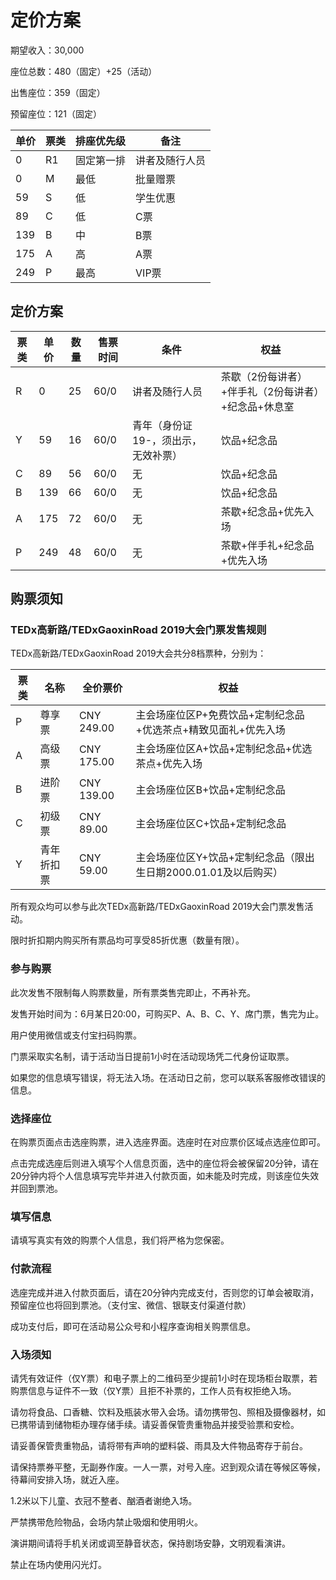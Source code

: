 # 定价方案

期望收入：30,000

座位总数：480（固定）+25（活动）

出售座位：359（固定）

预留座位：121（固定）

| 单价  | 票类  | 排座优先级 | 备注      |
| --- | --- | ----- | ------- |
| 0   | R1  | 固定第一排 | 讲者及随行人员 |
| 0   | M   | 最低    | 批量赠票    |
| 59  | S   | 低     | 学生优惠    |
| 89  | C   | 低     | C票      |
| 139 | B   | 中     | B票      |
| 175 | A   | 高     | A票      |
| 249 | P   | 最高    | VIP票    |

## 定价方案

| 票类  | 单价  | 数量  | 售票时间 | 条件                  | 权益                           |
| --- | --- | --- | ---- | ------------------- | ---------------------------- |
| R   | 0   | 25  | 60/0 | 讲者及随行人员             | 茶歇（2份每讲者）+伴手礼（2份每讲者）+纪念品+休息室 |
| Y   | 59  | 16  | 60/0 | 青年（身份证19-，须出示，无效补票） | 饮品+纪念品                       |
| C   | 89  | 56  | 60/0 | 无                   | 饮品+纪念品                       |
| B   | 139 | 66  | 60/0 | 无                   | 饮品+纪念品                       |
| A   | 175 | 72  | 60/0 | 无                   | 茶歇+纪念品+优先入场                  |
| P   | 249 | 48  | 60/0 | 无                   | 茶歇+伴手礼+纪念品+优先入场              |

## 购票须知

### TEDx高新路/TEDxGaoxinRoad 2019大会门票发售规则

TEDx高新路/TEDxGaoxinRoad 2019大会共分8档票种，分别为：

| 票类  | 名称    | 全价票价       | 权益                                     |
| --- | ----- | ---------- | -------------------------------------- |
| P   | 尊享票   | CNY 249.00 | 主会场座位区P+免费饮品+定制纪念品+优选茶点+精致见面礼+优先入场     |
| A   | 高级票   | CNY 175.00 | 主会场座位区A+饮品+定制纪念品+优选茶点+优先入场             |
| B   | 进阶票   | CNY 139.00 | 主会场座位区B+饮品+定制纪念品                       |
| C   | 初级票   | CNY 89.00  | 主会场座位区C+饮品+定制纪念品                       |
| Y   | 青年折扣票 | CNY 59.00  | 主会场座位区Y+饮品+定制纪念品（限出生日期2000.01.01及以后购买） |

所有观众均可以参与此次TEDx高新路/TEDxGaoxinRoad 2019大会门票发售活动。

限时折扣期内购买所有票品均可享受85折优惠（数量有限）。

### 参与购票

此次发售不限制每人购票数量，所有票类售完即止，不再补充。

发售开始时间为：6月某日20:00，可购买P、A、B、C、Y、席门票，售完为止。

用户使用微信或支付宝扫码购票。

门票采取实名制，请于活动当日提前1小时在活动现场凭二代身份证取票。

如果您的信息填写错误，将无法入场。在活动日之前，您可以联系客服修改错误的信息。

### 选择座位

在购票页面点击选座购票，进入选座界面。选座时在对应票价区域点选座位即可。

点击完成选座后则进入填写个人信息页面，选中的座位将会被保留20分钟，请在20分钟内将个人信息填写完毕并进入付款页面，如未能及时完成，则该座位失效并回到票池。

### 填写信息

请填写真实有效的购票个人信息，我们将严格为您保密。

### 付款流程

选座完成并进入付款页面后，请在20分钟内完成支付，否则您的订单会被取消，预留座位也将回到票池。（支付宝、微信、银联支付渠道付款）

成功支付后，即可在活动易公众号和小程序查询相关购票信息。

### 入场须知

请凭有效证件（仅Y票）和电子票上的二维码至少提前1小时在现场柜台取票，若购票信息与证件不一致（仅Y票）且拒不补票的，工作人员有权拒绝入场。

请勿将食品、口香糖、饮料及瓶装水带入会场。请勿携带包、照相及摄像器材，如已携带请到储物柜办理存储手续。请妥善保管贵重物品并接受验票和安检。

请妥善保管贵重物品，请将带有声响的塑料袋、雨具及大件物品寄存于前台。

请保持票券平整，无副券作废。一人一票，对号入座。迟到观众请在等候区等候，待幕间安排入场，就近入座。

 1.2米以下儿童、衣冠不整者、酗酒者谢绝入场。

严禁携带危险物品，会场内禁止吸烟和使用明火。

演讲期间请将手机关闭或调至静音状态，保持剧场安静，文明观看演讲。

禁止在场内使用闪光灯。
